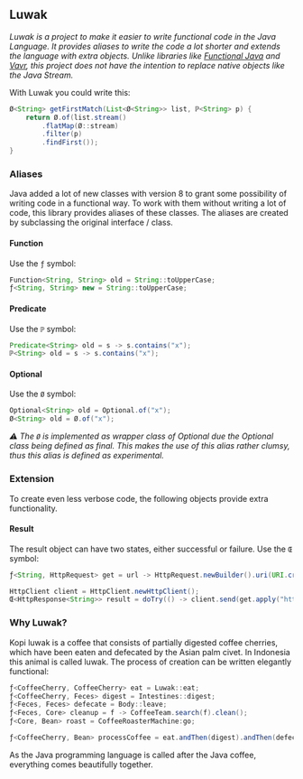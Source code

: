 ## Luwak

_Luwak is a project to make it easier to write functional code in the Java Language. It provides aliases to write the code a lot shorter and extends the language with extra objects. Unlike libraries like [Functional Java](https://www.functionaljava.org) and [Vavr](https://www.vavr.io), this project does not have the intention to replace native objects like the Java Stream._

With Luwak you could write this:
```java
Ø<String> getFirstMatch(List<Ø<String>> list, ℙ<String> p) {
    return Ø.of(list.stream()
        .flatMap(Ø::stream)
        .filter(p)
        .findFirst());
}
```

### Aliases

Java added a lot of new classes with version 8 to grant some possibility of writing code in a functional way. To work with them without writing a lot of code, this library provides aliases of these classes. The aliases are created by subclassing the original interface / class.

#### Function
Use the `ƒ` symbol:
```java
Function<String, String> old = String::toUpperCase;
ƒ<String, String> new = String::toUpperCase;
```

#### Predicate
Use the `ℙ` symbol:
```java
Predicate<String> old = s -> s.contains("x");
ℙ<String> old = s -> s.contains("x");
```

#### Optional
Use the `Ø` symbol:
```java
Optional<String> old = Optional.of("x");
Ø<String> old = Ø.of("x");
```
_:warning: The `Ø` is implemented as wrapper class of Optional due the Optional class being defined as final. This makes the use of this alias rather clumsy, thus this alias is defined as experimental._

### Extension
To create even less verbose code, the following objects provide extra functionality.

#### Result
The result object can have two states, either successful or failure. Use the `Œ` symbol:
```java
ƒ<String, HttpRequest> get = url -> HttpRequest.newBuilder().uri(URI.create(url)).GET().build();

HttpClient client = HttpClient.newHttpClient();
Œ<HttpResponse<String>> result = doTry(() -> client.send(get.apply("http://openjdk.java.net/"), ofString()));
```

### Why Luwak?
Kopi luwak is a coffee that consists of partially digested coffee cherries, which have been eaten and defecated by the Asian palm civet. In Indonesia this animal is called luwak. The process of creation can be written elegantly functional:
```java
ƒ<CoffeeCherry, CoffeeCherry> eat = Luwak::eat;
ƒ<CoffeeCherry, Feces> digest = Intestines::digest;
ƒ<Feces, Feces> defecate = Body::leave;
ƒ<Feces, Core> cleanup = f -> CoffeeTeam.search(f).clean();
ƒ<Core, Bean> roast = CoffeeRoasterMachine:go;

ƒ<CoffeeCherry, Bean> processCoffee = eat.andThen(digest).andThen(defecate).andThen(cleanup).andThen(roast).apply(new CoffeeCherry());
```
As the Java programming language is called after the Java coffee, everything comes beautifully together.
